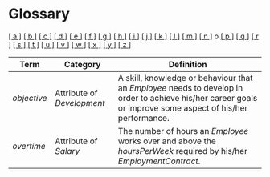 # Glossary

[[ a ]](../glossary.md) [[ b ]](b.md) [[ c ]](c.md) [[ d ]](d.md) [[ e ]](e.md) [[ f ]](f.md) [[ g ]](g.md) [[ h ]](h.md) [[ i ]](i.md) [[ j ]](j.md) [[ k ]](k.md) [[ l ]](l.md) [[ m ]](m.md) [[ n ]](n.md) o [[ p ]](p.md) [[ q ]](q.md) [[ r ]](r.md) [[ s ]](s.md) [[ t ]](t.md) [[ u ]](u.md) [[ v ]](v.md) [[ w ]](w.md) [[ x ]](x.md) [[ y ]](y.md) [[ z ]](z.md)

| Term        | Category                   | Definition                                                                                                                                                  |
| ----------- | -------------------------- | ----------------------------------------------------------------------------------------------------------------------------------------------------------- |
| _objective_ | Attribute of _Development_ | A skill, knowledge or behaviour that an _Employee_ needs to develop in order to achieve his/her career goals or improve some aspect of his/her performance. |
| _overtime_  | Attribute of _Salary_      | The number of hours an _Employee_ works over and above the _hoursPerWeek_ required by his/her _EmploymentContract_.                                         |
